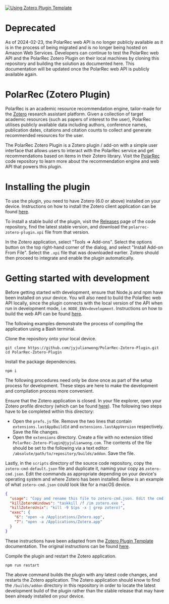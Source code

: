 [![Using Zotero Plugin Template](https://img.shields.io/badge/Using-Zotero%20Plugin%20Template-blue?style=flat-square&logo=github)](https://github.com/windingwind/zotero-plugin-template)

# Deprecated

As of 2024-02-23, the PolarRec web API is no longer publicly available as it is in the process of being migrated and is no longer being hosted on Amazon Web Services. Developers can continue to test the PolarRec web API and the PolarRec Zotero Plugin on their local machines by cloning this repository and building the solution as documented here. This documentation will be updated once the PolarRec web API is publicly available again.

# PolarRec (Zotero Plugin)

PolarRec is an academic resource recommendation engine, tailor-made for the [Zotero](https://www.zotero.org/) research assistant platform. Given a collection of target academic resources (such as papers of interest to the user), PolarRec utilises publicly available data including authors, conference names, publication dates, citations and citation counts to collect and generate recommended resources for the user.

The PolarRec Zotero Plugin is a Zotero plugin / add-on with a simple user interface that allows users to interact with the PolarRec service and get recommendations based on items in their Zotero library. Visit the [PolarRec](https://github.com/jyjulianwong/PolarRec) code repository to learn more about the recommendation engine and web API that powers this plugin.

# Installing the plugin

To use the plugin, you need to have Zotero (6.0 or above) installed on your device. Instructions on how to install the Zotero client application can be found [here](https://www.zotero.org/download/).

To install a stable build of the plugin, visit the [Releases](https://github.com/jyjulianwong/PolarRec-Zotero-Plugin/releases) page of the code repository, find the latest stable version, and download the `polarrec-zotero-plugin.xpi` file from that version.

In the Zotero application, select "Tools => Add-ons". Select the options button on the top right-hand corner of the dialog, and select "Install Add-on From File". Select the `.xpi` file that was downloaded earlier. Zotero should then proceed to integrate and enable the plugin automatically.

# Getting started with development

Before getting started with development, ensure that Node.js and npm have been installed on your device. You will also need to build the PolarRec web API locally, since the plugin connects with the local version of the API when run in development mode, i.e. `NODE_ENV=development`. Instructions on how to build the web API can be found [here](https://github.com/jyjulianwong/PolarRec).

The following examples demonstrate the process of compiling the application using a Bash terminal.

Clone the repository onto your local device.
```shell
git clone https://github.com/jyjulianwong/PolarRec-Zotero-Plugin.git
cd PolarRec-Zotero-Plugin
```

Install the package dependencies.
```shell
npm i
```

The following procedures need only be done once as part of the setup process for development. These steps are here to make the development and compilation process more convenient.

Ensure that the Zotero application is closed. In your file explorer, open your Zotero profile directory (which can be found [here](https://www.zotero.org/support/kb/profile_directory)). The following two steps have to be completed within this directory:

*   Open the `prefs.js` file. Remove the two lines that contain `extensions.lastAppBuildId` and `extensions.lastAppVersion` respectively. Save the file changes.
*   Open the `extensions` directory. Create a file with no extension titled `PolarRec-Zotero-Plugin@jyjulianwong.com`. The contents of the file should be set to the following via a text editor: `/absolute/path/to/repository/builds/addon`. Save the file.

Lastly, in the `scripts` directory of the source code repository, copy the `zotero-cmd-default.json` file and duplicate it, naming your copy as `zotero-cmd.json`. Edit the commands as appropriate depending on your device's operating system and where Zotero has been installed. Below is an example of what `zotero-cmd.json` could look like for a macOS device.
```json
{
  "usage": "Copy and rename this file to zotero-cmd.json. Edit the cmd.",
  "killZoteroWindows": "taskkill /f /im zotero.exe ",
  "killZoteroUnix": "kill -9 $(ps -x | grep zotero)",
  "exec": {
    "6": "open -a /Applications/Zotero.app",
    "7": "open -a /Applications/Zotero.app"
  }
}
```

These instructions have been adapted from the [Zotero Plugin Template](https://github.com/windingwind/zotero-plugin-template) documentation. The original instructions can be found [here](https://zotero.yuque.com/staff-gkhviy/developer/skzm5s).

Compile the plugin and restart the Zotero application.
```shell
npm run restart
```

The above command builds the plugin with any latest code changes, and restarts the Zotero application. The Zotero application should know to find the `/builds/addon` directory in this repository in order to locate the latest development build of the plugin rather than the stable release that may have been already installed on your device.

